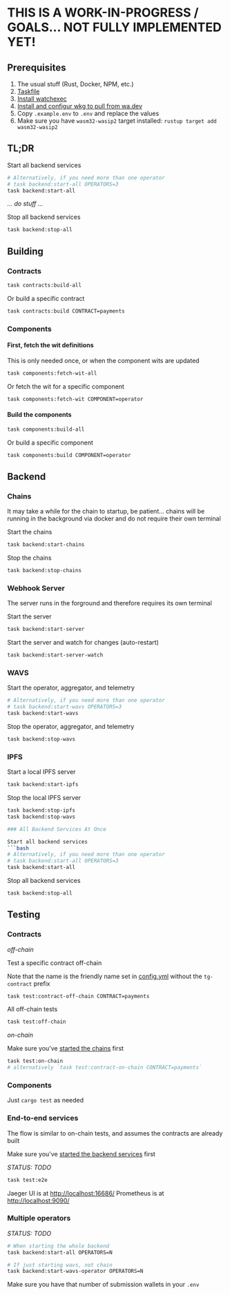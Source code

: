 # THIS IS A WORK-IN-PROGRESS / GOALS... NOT FULLY IMPLEMENTED YET!

## Prerequisites

1. The usual stuff (Rust, Docker, NPM, etc.)
2. [Taskfile](https://taskfile.dev/installation)
3. [Install watchexec](https://github.com/watchexec/watchexec?tab=readme-ov-file#install)
4. [Install and configur wkg to pull from wa.dev](https://crates.io/crates/wkg)
5. Copy `.example.env` to `.env` and replace the values
6. Make sure you have `wasm32-wasip2` target installed: `rustup target add wasm32-wasip2`

## TL;DR

Start all backend services
```bash
# Alternatively, if you need more than one operator
# task backend:start-all OPERATORS=3
task backend:start-all
```

_... do stuff ..._

Stop all backend services
```bash
task backend:stop-all
```

## Building

### Contracts

```bash
task contracts:build-all
```

Or build a specific contract

```bash
task contracts:build CONTRACT=payments
```


### Components

#### First, fetch the wit definitions

This is only needed once, or when the component wits are updated

```bash
task components:fetch-wit-all
```

Or fetch the wit for a specific component

```bash
task components:fetch-wit COMPONENT=operator
```

#### Build the components

```bash
task components:build-all
```

Or build a specific component

```bash
task components:build COMPONENT=operator
```

## Backend

### Chains

It may take a while for the chain to startup, be patient... chains will be running in the background via docker and do not require their own terminal

Start the chains
```bash
task backend:start-chains
```

Stop the chains
```bash
task backend:stop-chains
```

### Webhook Server

The server runs in the forground and therefore requires its own terminal

Start the server
```bash
task backend:start-server
```

Start the server and watch for changes (auto-restart)
```bash
task backend:start-server-watch
```

### WAVS

Start the operator, aggregator, and telemetry
```bash
# Alternatively, if you need more than one operator
# task backend:start-wavs OPERATORS=3
task backend:start-wavs
```

Stop the operator, aggregator, and telemetry
```bash
task backend:stop-wavs
```

### IPFS

Start a local IPFS server

```bash
task backend:start-ipfs
```

Stop the local IPFS server
```bash
task backend:stop-ipfs
task backend:stop-wavs

### All Backend Services At Once

Start all backend services
```bash
# Alternatively, if you need more than one operator
# task backend:start-all OPERATORS=3
task backend:start-all
```

Stop all backend services
```bash
task backend:stop-all
```

## Testing


### Contracts

*off-chain*

Test a specific contract off-chain

Note that the name is the friendly name set in [config.yml](../taskfile/config.yml) without the `tg-contract` prefix

```bash
task test:contract-off-chain CONTRACT=payments
```

All off-chain tests
```bash
task test:off-chain
```

*on-chain*

Make sure you've [started the chains](#chains) first

```bash
task test:on-chain
# alternatively `task test:contract-on-chain CONTRACT=payments`
```


### Components

Just `cargo test` as needed

### End-to-end services

The flow is similar to on-chain tests, and assumes the contracts are already built

Make sure you've [started the backend services](#all-backend-services-at-once) first

_STATUS: TODO_
```bash
task test:e2e
```

Jaeger UI is at [http://localhost:16686/](http://localhost:16686/)
Prometheus is at [http://localhost:9090/](http://localhost:9090/)

### Multiple operators

_STATUS: TODO_
```bash
# When starting the whole backend
task backend:start-all OPERATORS=N

# If just starting wavs, not chain
task backend:start-wavs-operator OPERATORS=N
```

Make sure you have that number of submission wallets in your `.env`
